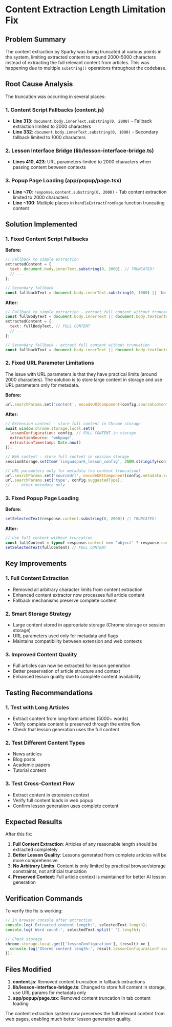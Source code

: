 # Content Extraction Length Limitation Fix

## Problem Summary

The content extraction by Sparky was being truncated at various points in the system, limiting extracted content to around 2000-5000 characters instead of extracting the full relevant content from articles. This was happening due to multiple `substring()` operations throughout the codebase.

## Root Cause Analysis

The truncation was occurring in several places:

### 1. Content Script Fallbacks (content.js)
- **Line 313**: `document.body.innerText.substring(0, 2000)` - Fallback extraction limited to 2000 characters
- **Line 332**: `document.body.innerText.substring(0, 1000)` - Secondary fallback limited to 1000 characters

### 2. Lesson Interface Bridge (lib/lesson-interface-bridge.ts)
- **Lines 410, 423**: URL parameters limited to 2000 characters when passing content between contexts

### 3. Popup Page Loading (app/popup/page.tsx)
- **Line ~70**: `response.content.substring(0, 2000)` - Tab content extraction limited to 2000 characters
- **Line ~100**: Multiple places in `handleExtractFromPage` function truncating content

## Solution Implemented

### 1. Fixed Content Script Fallbacks

**Before:**
```javascript
// Fallback to simple extraction
extractedContent = {
  text: document.body.innerText.substring(0, 2000), // TRUNCATED!
  // ...
};

// Secondary fallback
const fallbackText = document.body.innerText.substring(0, 1000) || 'No content extracted'; // TRUNCATED!
```

**After:**
```javascript
// Fallback to simple extraction - extract full content without truncation
const fullBodyText = document.body.innerText || document.body.textContent || '';
extractedContent = {
  text: fullBodyText, // FULL CONTENT
  // ...
};

// Secondary fallback - extract full content without truncation
const fallbackText = document.body.innerText || document.body.textContent || 'No content extracted'; // FULL CONTENT
```

### 2. Fixed URL Parameter Limitations

The issue with URL parameters is that they have practical limits (around 2000 characters). The solution is to store large content in storage and use URL parameters only for metadata.

**Before:**
```javascript
url.searchParams.set('content', encodeURIComponent(config.sourceContent.substring(0, 2000))); // TRUNCATED!
```

**After:**
```javascript
// Extension context - store full content in Chrome storage
await window.chrome.storage.local.set({
  lessonConfiguration: config, // FULL CONTENT in storage
  extractionSource: 'webpage',
  extractionTimestamp: Date.now()
});

// Web context - store full content in session storage
sessionStorage.setItem('linguaspark_lesson_config', JSON.stringify(config)); // FULL CONTENT in storage

// URL parameters only for metadata (no content truncation)
url.searchParams.set('sourceUrl', encodeURIComponent(config.metadata.sourceUrl));
url.searchParams.set('type', config.suggestedType);
// ... other metadata only
```

### 3. Fixed Popup Page Loading

**Before:**
```javascript
setSelectedText(response.content.substring(0, 2000)) // TRUNCATED!
```

**After:**
```javascript
// Use full content without truncation
const fullContent = typeof response.content === 'object' ? response.content.text : response.content;
setSelectedText(fullContent) // FULL CONTENT
```

## Key Improvements

### 1. Full Content Extraction
- Removed all arbitrary character limits from content extraction
- Enhanced content extractor now processes full article content
- Fallback mechanisms preserve complete content

### 2. Smart Storage Strategy
- Large content stored in appropriate storage (Chrome storage or session storage)
- URL parameters used only for metadata and flags
- Maintains compatibility between extension and web contexts

### 3. Improved Content Quality
- Full articles can now be extracted for lesson generation
- Better preservation of article structure and context
- Enhanced lesson quality due to complete content availability

## Testing Recommendations

### 1. Test with Long Articles
- Extract content from long-form articles (5000+ words)
- Verify complete content is preserved through the entire flow
- Check that lesson generation uses the full content

### 2. Test Different Content Types
- News articles
- Blog posts
- Academic papers
- Tutorial content

### 3. Test Cross-Context Flow
- Extract content in extension context
- Verify full content loads in web popup
- Confirm lesson generation uses complete content

## Expected Results

After this fix:

1. **Full Content Extraction**: Articles of any reasonable length should be extracted completely
2. **Better Lesson Quality**: Lessons generated from complete articles will be more comprehensive
3. **No Arbitrary Limits**: Content is only limited by practical browser/storage constraints, not artificial truncation
4. **Preserved Context**: Full article context is maintained for better AI lesson generation

## Verification Commands

To verify the fix is working:

```javascript
// In browser console after extraction
console.log('Extracted content length:', selectedText.length);
console.log('Word count:', selectedText.split(' ').length);

// Check storage
chrome.storage.local.get(['lessonConfiguration'], (result) => {
  console.log('Stored content length:', result.lessonConfiguration?.sourceContent?.length);
});
```

## Files Modified

1. **content.js**: Removed content truncation in fallback extractions
2. **lib/lesson-interface-bridge.ts**: Changed to store full content in storage, use URL params for metadata only
3. **app/popup/page.tsx**: Removed content truncation in tab content loading

The content extraction system now preserves the full relevant content from web pages, enabling much better lesson generation quality.